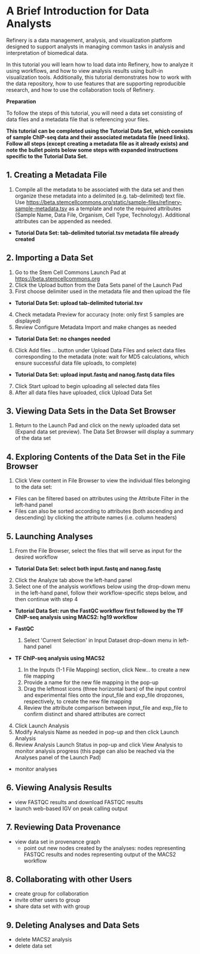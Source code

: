 # A Brief Introduction for Data Analysts 

Refinery is a data management, analysis, and visualization platform designed to support analysts in managing common tasks in analysis and interpretation of biomedical data. 

In this tutorial you will learn how to load data into Refinery, how to analyze it using workflows, and how to view analysis results using built-in visualization tools. Additionally, this tutorial demonstrates how to work with the data repository, how to use features that are supporting reproducible research, and how to use the collaboration tools of Refinery.

__Preparation__

To follow the steps of this tutorial, you will need a data set consisting of data files and a metadata file that is referencing your files.

__This tutorial can be completed using the Tutorial Data Set, which consists of sample ChIP-seq data and their associated metadata file (need links). Follow all steps (except creating a metadata file as it already exists) and note the bullet points below some steps with expanded instructions specific to the Tutorial Data Set.__

## 1. Creating a Metadata File
1. Compile all the metadata to be associated with the data set and then organize these metadata into a delimited (e.g. tab-delimited) text file. Use https://beta.stemcellcommons.org/static/sample-files/refinery-sample-metadata.tsv as a template and note the required attributes (Sample Name, Data File, Organism, Cell Type, Technology). Additional attributes can be appended as needed.
  - __Tutorial Data Set: tab-delimited tutorial.tsv metadata file already created__

## 2. Importing a Data Set 
1. Go to the Stem Cell Commons Launch Pad at https://beta.stemcellcommons.org
2. Click the Upload button from the Data Sets panel of the Launch Pad
3. First choose delimiter used in the metadata file and then upload the file
  - __Tutorial Data Set: upload tab-delimited tutorial.tsv__
4. Check metadata Preview for accuracy (note: only first 5 samples are displayed)
5. Review Configure Metadata Import and make changes as needed
  - __Tutorial Data Set: no changes needed__
6. Click Add files … button under Upload Data Files and select data files corresponding to the metadata (note: wait for MD5 calculations, which ensure successful data file uploads, to complete)
  - __Tutorial Data Set: upload input.fastq and nanog.fastq data files__
7. Click Start upload to begin uploading all selected data files
8. After all data files have uploaded, click Upload Data Set

## 3. Viewing Data Sets in the Data Set Browser
1. Return to the Launch Pad and click on the newly uploaded data set (Expand data set preview). The Data Set Browser will display a summary of the data set

## 4. Exploring Contents of the Data Set in the File Browser
1. Click View content in File Browser to view the individual files belonging to the data set:
  - Files can be filtered based on attributes using the Attribute Filter in the left-hand panel
  - Files can also be sorted according to attributes (both ascending and descending) by clicking the attribute names (i.e. column headers)

## 5. Launching Analyses
1. From the File Browser, select the files that will serve as input for the desired workflow
  - __Tutorial Data Set: select both input.fastq and nanog.fastq__
2. Click the Analyze tab above the left-hand panel
3. Select one of the analysis workflows below using the drop-down menu in the left-hand panel, follow their workflow-specific steps below, and then continue with step 4
  - __Tutorial Data Set: run the FastQC workflow first followed by the TF ChIP-seq analysis using MACS2: hg19 workflow__
  
  - __FastQC__
    1. Select 'Current Selection' in Input Dataset drop-down menu in left-hand panel
  - __TF ChIP-seq analysis using MACS2__
    1. In the Inputs (1-1 File Mapping) section, click New... to create a new file mapping
    2. Provide a name for the new file mapping in the pop-up
    3. Drag the leftmost icons (three horizontal bars) of the input control and experimental files onto the input_file and exp_file dropzones, respectively, to create the new file mapping
    4. Review the attribute comparison between input_file and exp_file to confirm distinct and shared attributes are correct
4. Click Launch Analysis
5. Modify Analysis Name as needed in pop-up and then click Launch Analysis
6. Review Analysis Launch Status in pop-up and click View Analysis to monitor analysis progress (this page can also be reached via the Analyses panel of the Launch Pad)
- monitor analyses

## 6. Viewing Analysis Results
- view FASTQC results and download FASTQC results
- launch web-based IGV on peak calling output

## 7. Reviewing Data Provenance
- view data set in provenance graph
  - point out new nodes created by the analyses: nodes representing FASTQC results and nodes representing output of the MACS2 workflow

## 8. Collaborating with other Users
- create group for collaboration
- invite other users to group
- share data set with with group

## 9. Deleting Analyses and Data Sets
- delete MACS2 analysis
- delete data set
